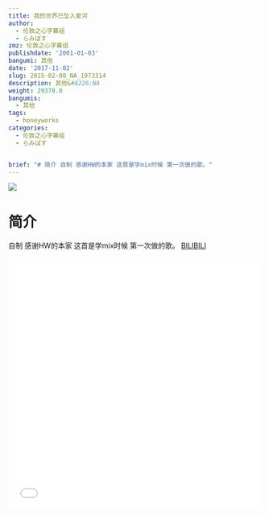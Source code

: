 ```yaml
---
title: 我的世界已坠入爱河
author:
  - 伦敦之心字幕组
  - らみぱす
zmz: 伦敦之心字幕组
publishdate: '2001-01-03'
bangumi: 其他
date: '2017-11-02'
slug: 2015-02-08_NA_1973314
description: 其他&#8226;NA
weight: 29378.0
bangumis:
  - 其他
tags:
  - honeyworks
categories:
  - 伦敦之心字幕组
  - らみぱす


brief: "# 简介 自制 感谢HW的本家 这首是学mix时候 第一次做的歌。"
---
```

![](https://i.imgur.com/ROq6O03.png)
# 简介  
自制 感谢HW的本家   这首是学mix时候 第一次做的歌。 
  [BILIBILI](https://www.bilibili.com/video/av1973314/)

<div class="vcontainer">  <iframe class='video' src="//www.bilibili.com/blackboard/player.html?aid=1973314" width="100%" height="500" frameborder="0" allowfullscreen="allowfullscreen"></iframe></div>
